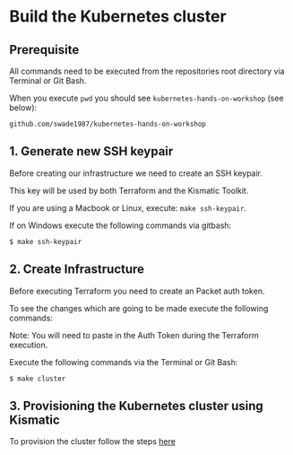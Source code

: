 # Build the Kubernetes cluster

## Prerequisite

All commands need to be executed from the repositories root directory via Terminal or Git Bash.

When you execute `pwd` you should see `kubernetes-hands-on-workshop` (see below):

```
github.com/swade1987/kubernetes-hands-on-workshop
```

## 1. Generate new SSH keypair

Before creating our infrastructure we need to create an SSH keypair.

This key will be used by both Terraform and the Kismatic Toolkit.

If you are using a Macbook or Linux, execute: `make ssh-keypair`.

If on Windows execute the following commands via gitbash:

```
$ make ssh-keypair
```

## 2. Create Infrastructure

Before executing Terraform you need to create an Packet auth token.

To see the changes which are going to be made execute the following commands:

Note: You will need to paste in the Auth Token during the Terraform execution.

Execute the following commands via the Terminal or Git Bash:

```
$ make cluster
```

## 3. Provisioning the Kubernetes cluster using Kismatic

To provision the cluster follow the steps [here](4-accessing-the-bootstrap-node.md)
